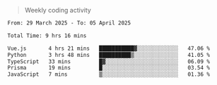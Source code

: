 > Weekly coding activity
<!--START_SECTION:waka-->

```txt
From: 29 March 2025 - To: 05 April 2025

Total Time: 9 hrs 16 mins

Vue.js       4 hrs 21 mins   ███████████▓░░░░░░░░░░░░░   47.06 %
Python       3 hrs 48 mins   ██████████▒░░░░░░░░░░░░░░   41.05 %
TypeScript   33 mins         █▓░░░░░░░░░░░░░░░░░░░░░░░   06.09 %
Prisma       19 mins         █░░░░░░░░░░░░░░░░░░░░░░░░   03.54 %
JavaScript   7 mins          ▒░░░░░░░░░░░░░░░░░░░░░░░░   01.36 %
```

<!--END_SECTION:waka-->
